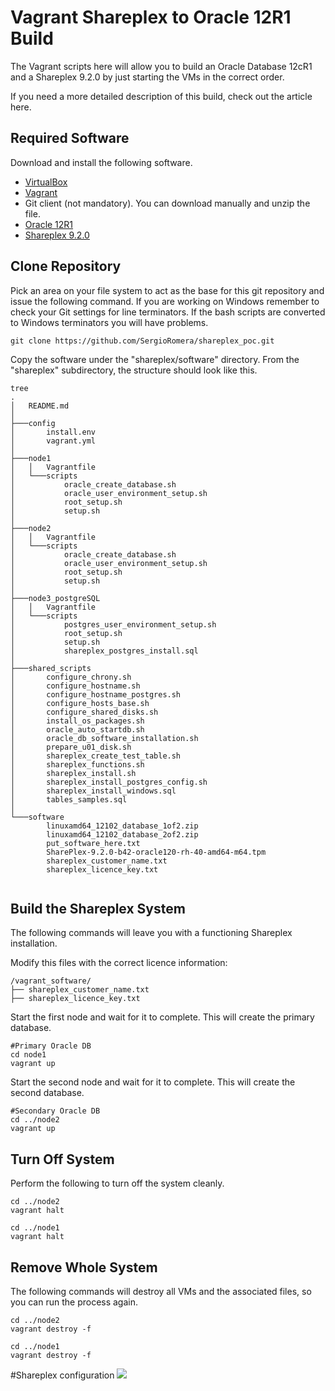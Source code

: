 # Vagrant Shareplex to Oracle 12R1 Build

The Vagrant scripts here will allow you to build an Oracle Database 12cR1 and a Shareplex 9.2.0 by just starting the VMs in the correct order.

If you need a more detailed description of this build, check out the article here.


## Required Software

Download and install the following software.

* [VirtualBox](https://www.virtualbox.org/wiki/Downloads)
* [Vagrant](https://www.vagrantup.com/downloads.html)
* Git client (not mandatory). You can download manually and unzip the file.
* [Oracle 12R1](https://www.oracle.com/technetwork/database/enterprise-edition/downloads/database12c-linux-download-2240591.html)
* [Shareplex 9.2.0](https://support.quest.com/en-US/Login?kc_locale=en-US&dest=%2fshareplex%2f9.2.1%2fdownload-new-releases%3fstarted%3d6093403)


## Clone Repository

Pick an area on your file system to act as the base for this git repository and issue the following command. If you are working on Windows remember to check your Git settings for line terminators. If the bash scripts are converted to Windows terminators you will have problems.

```
git clone https://github.com/SergioRomera/shareplex_poc.git
```

Copy the software under the "shareplex/software" directory. From the "shareplex" subdirectory, the structure should look like this.

```
tree
.
│   README.md
│
├───config
│       install.env
│       vagrant.yml
│
├───node1
│   │   Vagrantfile
│   └───scripts
│           oracle_create_database.sh
│           oracle_user_environment_setup.sh
│           root_setup.sh
│           setup.sh
│
├───node2
│   │   Vagrantfile
│   └───scripts
│           oracle_create_database.sh
│           oracle_user_environment_setup.sh
│           root_setup.sh
│           setup.sh
│
├───node3_postgreSQL
│   │   Vagrantfile
│   └───scripts
│           postgres_user_environment_setup.sh
│           root_setup.sh
│           setup.sh
│           shareplex_postgres_install.sql
│
├───shared_scripts
│       configure_chrony.sh
│       configure_hostname.sh
│       configure_hostname_postgres.sh
│       configure_hosts_base.sh
│       configure_shared_disks.sh
│       install_os_packages.sh
│       oracle_auto_startdb.sh
│       oracle_db_software_installation.sh
│       prepare_u01_disk.sh
│       shareplex_create_test_table.sh
│       shareplex_functions.sh
│       shareplex_install.sh
│       shareplex_install_postgres_config.sh
│       shareplex_install_windows.sql
│       tables_samples.sql
│
└───software
        linuxamd64_12102_database_1of2.zip
        linuxamd64_12102_database_2of2.zip
        put_software_here.txt
        SharePlex-9.2.0-b42-oracle120-rh-40-amd64-m64.tpm
        shareplex_customer_name.txt
        shareplex_licence_key.txt


```

## Build the Shareplex System

The following commands will leave you with a functioning Shareplex installation.

Modify this files with the correct licence information:

```
/vagrant_software/
├── shareplex_customer_name.txt
├── shareplex_licence_key.txt
```

Start the first node and wait for it to complete. This will create the primary database.

```
#Primary Oracle DB
cd node1
vagrant up
```

Start the second node and wait for it to complete. This will create the second database.

```
#Secondary Oracle DB
cd ../node2
vagrant up
```

## Turn Off System

Perform the following to turn off the system cleanly.

```
cd ../node2
vagrant halt

cd ../node1
vagrant halt
```

## Remove Whole System

The following commands will destroy all VMs and the associated files, so you can run the process again.

```
cd ../node2
vagrant destroy -f

cd ../node1
vagrant destroy -f
```

#Shareplex configuration
![](file:./shareplex_configuration.png)